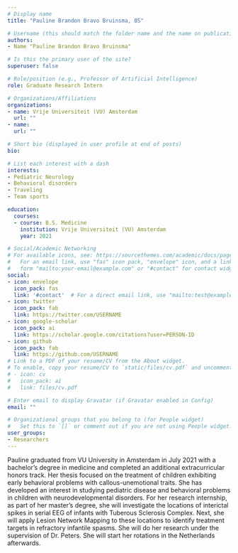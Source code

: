 ```yaml
---
# Display name
title: "Pauline Brandon Bravo Bruinsma, BS"

# Username (this should match the folder name and the name on publications)
authors:
- Name "Pauline Brandon Bravo Bruinsma"

# Is this the primary user of the site?
superuser: false

# Role/position (e.g., Professor of Artificial Intelligence)
role: Graduate Research Intern

# Organizations/Affiliations
organizations:
- name: Vrije Universiteit (VU) Amsterdam
  url: ""
- name: 
  url: ""

# Short bio (displayed in user profile at end of posts)
bio: 

# List each interest with a dash
interests:
- Pediatric Neurology
- Behavioral disorders
- Traveling
- Team sports

education:
  courses:
  - course: B.S. Medicine 
    institution: Vrije Universiteit (VU) Amsterdam   
    year: 2021

# Social/Academic Networking
# For available icons, see: https://sourcethemes.com/academic/docs/page-builder/#icons
#   For an email link, use "fas" icon pack, "envelope" icon, and a link in the
#   form "mailto:your-email@example.com" or "#contact" for contact widget.
social:
- icon: envelope
  icon_pack: fas
  link: '#contact'  # For a direct email link, use "mailto:test@example.org".
- icon: twitter
  icon_pack: fab
  link: https://twitter.com/USERNAME
- icon: google-scholar
  icon_pack: ai
  link: https://scholar.google.com/citations?user=PERSON-ID
- icon: github
  icon_pack: fab
  link: https://github.com/USERNAME
# Link to a PDF of your resume/CV from the About widget.
# To enable, copy your resume/CV to `static/files/cv.pdf` and uncomment the lines below.
# - icon: cv
#   icon_pack: ai
#   link: files/cv.pdf

# Enter email to display Gravatar (if Gravatar enabled in Config)
email: ""

# Organizational groups that you belong to (for People widget)
#   Set this to `[]` or comment out if you are not using People widget.
user_groups:
- Researchers
---
```


Pauline graduated from VU University in Amsterdam in July 2021 with a bachelor’s degree in medicine and completed an additional extracurricular honors track. Her thesis focused on the treatment of children exhibiting early behavioral problems with callous-unemotional traits. She has developed an interest in studying pediatric disease and behavioral problems in children with neurodevelopmental disorders. For her research internship, as part of her master’s degree, she will investigate the locations of interictal spikes in serial EEG of infants with Tuberous Sclerosis Complex. Next, she will apply Lesion Network Mapping to these locations to identify treatment targets in refractory infantile spasms. She will do her research under the supervision of Dr. Peters. She will start her rotations in the Netherlands afterwards. 
